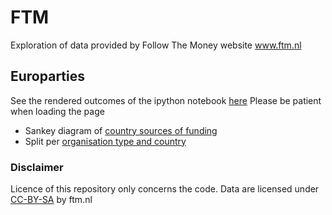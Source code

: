 # FTM
Exploration of data provided by Follow The Money website www.ftm.nl

## Europarties
See the rendered outcomes of the ipython notebook [here](https://nbviewer.jupyter.org/github/igornikolic/FTM/blob/master/Europarties/Europarties_visualisations.ipynb) Please be patient when loading the page
* Sankey diagram of [country sources of funding](https://plot.ly/~igorn/32)
* Split per [organisation type and country](https://plot.ly/~igorn/26)

### Disclaimer
Licence of this repository only concerns the code. Data are licensed under [CC-BY-SA](https://creativecommons.org/licenses/by-sa/4.0/) by ftm.nl
